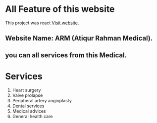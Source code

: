 # All Feature of this website
This project was react [Visit website](https://ph-assignment-10-7a5fc.firebaseapp.com/).

## Website Name: ARM (Atiqur Rahman Medical).
## you can all services from this Medical.

# Services
<ol>
    <li>Heart surgery</li>
    <li>Valve prolapse</li>
    <li>Peripheral artery angioplasty</li>
    <li>Dental services</li>
    <li>Medical advices</li>
    <li>General health care</li>
</ol>